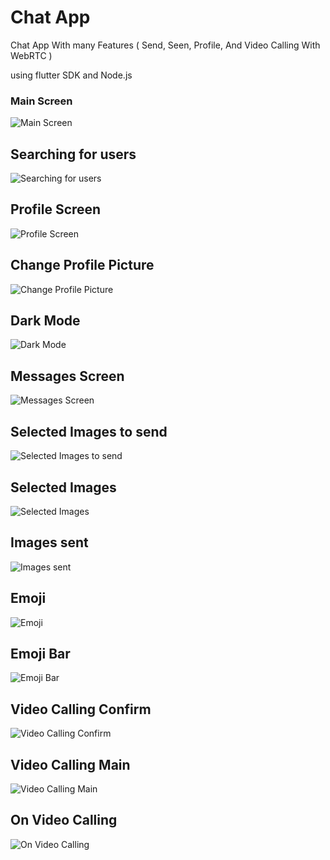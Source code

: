 # Chat App

Chat App With many Features ( Send, Seen, Profile, And Video Calling With WebRTC )

using flutter SDK and Node.js


### Main Screen

![Main Screen](https://github.com/sherif2021/Chat_App/blob/master/screen%20shots/main%20screen.png?raw=true)

## Searching for users
![Searching for users](https://github.com/sherif2021/Chat_App/blob/master/screen%20shots/search%20screen.png?raw=true)

## Profile Screen
![Profile Screen](https://github.com/sherif2021/Chat_App/blob/master/screen%20shots/profile%20screen.png?raw=true)

## Change Profile Picture
![Change Profile Picture](https://github.com/sherif2021/Chat_App/blob/master/screen%20shots/change%20profile%20picture.png?raw=true)


## Dark Mode
![Dark Mode](https://github.com/sherif2021/Chat_App/blob/master/screen%20shots/dark%20mode.png?raw=true)


## Messages Screen
![Messages Screen](https://github.com/sherif2021/Chat_App/blob/master/screen%20shots/messages.png?raw=true)


## Selected Images to send
![Selected Images to send](https://github.com/sherif2021/Chat_App/blob/master/screen%20shots/images%20selection.png?raw=true)


## Selected Images
![Selected Images](https://github.com/sherif2021/Chat_App/blob/master/screen%20shots/selected%20images.png?raw=true)


## Images sent
![Images sent](https://github.com/sherif2021/Chat_App/blob/master/screen%20shots/images%20sent.png)

## Emoji
![Emoji](https://github.com/sherif2021/Chat_App/blob/master/screen%20shots/emoji%20in%20message.png?raw=true)

## Emoji Bar
![Emoji Bar](https://github.com/sherif2021/Chat_App/blob/master/screen%20shots/emoji%20bar.png?raw=true)

## Video Calling Confirm
![Video Calling Confirm](https://github.com/sherif2021/Chat_App/blob/master/screen%20shots/video%20calling%20confirm%20dialog.png?raw=true)

## Video Calling Main
![Video Calling Main](https://github.com/sherif2021/Chat_App/blob/master/screen%20shots/video%20calling%20main.png?raw=true)

## On Video Calling
![On Video Calling](https://github.com/sherif2021/Chat_App/blob/master/screen%20shots/video%20calling.png?raw=true)
